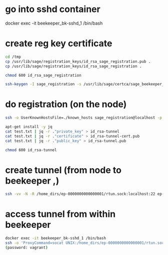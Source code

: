 
# go into sshd container

docker exec -it beekeeper_bk-sshd_1 /bin/bash


# create reg key certificate

```bash
cd /tmp
cp /usr/lib/sage/registration_keys/id_rsa_sage_registration.pub .
cp /usr/lib/sage/registration_keys/id_rsa_sage_registration .

chmod 600 id_rsa_sage_registration

ssh-keygen -I sage_registration -s /usr/lib/sage/certca/sage_beekeeper_ca -n sage_registration -O no-agent-forwarding -O no-port-forwarding -O no-pty -O no-user-rc -O no-x11-forwarding -O force-command=/opt/sage/beekeeper/register/register.sh ./id_rsa_sage_registration.pub
```


# do registration (on the node)
```bash
ssh -o UserKnownHostsFile=./known_hosts sage_registration@localhost -p 22 -i id_rsa_sage_registration register 0000000000000001  > test.txt

apt-get install -y jq
cat test.txt | jq -r ."private_key" > id_rsa-tunnel
cat test.txt | jq -r ."certificate" > id_rsa-tunnel-cert.pub
cat test.txt | jq -r ."public_key" > id_rsa-tunnel.pub

chmod 600 id_rsa-tunnel
```

# create tunnel (from node to beekeeper ,)
```bash
ssh -vv -N -R /home_dirs/ep-0000000000000001/rtun.sock:localhost:22 ep-0000000000000001@127.0.0.1 -p 22 -i id_rsa-tunnel
```

# access tunnel from within beekeeper
```bash
docker exec -it beekeeper_bk-sshd_1 /bin/bash
ssh -o 'ProxyCommand=socat UNIX:/home_dirs/ep-0000000000000001/rtun.sock -' vagrant@foo
(password: vagrant)
```